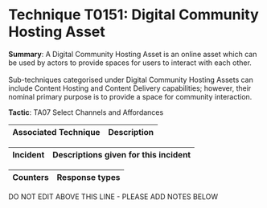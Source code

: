 # Technique T0151: Digital Community Hosting Asset

**Summary**: A Digital Community Hosting Asset is an online asset which can be used by actors to provide spaces for users to interact with each other.<br><br>Sub-techniques categorised under Digital Community Hosting Assets can include Content Hosting and Content Delivery capabilities; however, their nominal primary purpose is to provide a space for community interaction.

**Tactic**: TA07 Select Channels and Affordances           


| Associated Technique | Description |
| --------- | ------------------------- |



| Incident | Descriptions given for this incident |
| -------- | -------------------- |



| Counters | Response types |
| -------- | -------------- |


DO NOT EDIT ABOVE THIS LINE - PLEASE ADD NOTES BELOW